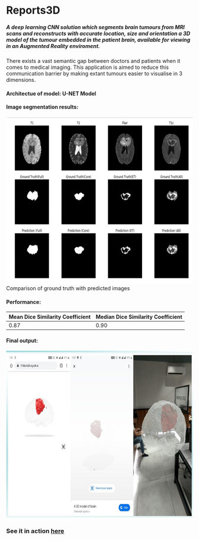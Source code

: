 # Reports3D
##### A deep learning CNN solution which segments brain tumours from MRI scans and reconstructs with accurate location, size and orientation a 3D model of the tumour embedded in the patient brain, available for viewing in an Augmented Reality enviroment.

There exists a vast semantic gap between doctors and patients when it comes to medical imaging. This application is aimed to reduce this communication barrier by making extant tumours easier to visualise in 3 dimensions.

#### Architectue of model: U-NET Model

#### Image segmentation results:
<img src="segmentation.png" height="450" />
Comparison of ground truth with predicted images
<br>

#### Performance:
| Mean Dice Similarity Coefficient | Median Dice Similarity Coefficient |
| ------------- | ------------- |
| 0.87  | 0.90  |

#### Final output:
<img src="output_screenshot.JPG" height="450" />

### See it in action [here](https://drive.google.com/file/d/1ipvxDdG15vjd46c9VfBblj-jWBFBHM1U/view?usp=sharing)
